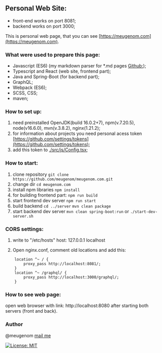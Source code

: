 ## Personal Web Site:
- front-end works on port 8081;
- backend works on port 3000;

This is personal web page, that you can see [https://meugenom.com](https://meugenom.com).

### What were used to prepare this page:
- Javascript (ES6) (my markdown parser for *.md pages [Github:](https://github.com/meugenom/markable-to-html));
- Typescript and React (web site, frontend part);
- Java and Spring-Boot (for backend part);
- GraphQL;
- Webpack (ES6);
- SCSS, CSS;
- maven;

### How to set up:

1. need preinstalled OpenJDK(build 16.0.2+7), npm(v.7.20.5), node(v16.6.0), mvn(v.3.8.2), nginx(1.21.2);
2. for information about projects you need  personal acess token [https://github.com/settings/tokens](https://github.com/settings/tokens);
3. add this token to [./src/js/Config.tsx](https://github.com/eugenemdev/eugenem.dev/tree/master/client/src/js/Config.tsx);


### How to start:

1. clone repository 
`git clone https://github.com/meugenom/meugenom.com.git`
2. change dir
`cd meugenom.com`
3. install npm libraries
`npm install`
3. for building frontend part:
`npm run build`
4. start frontend dev server
`npm run start`
4. build backend
`cd ../server`
`mvn clean package`  
5. start backend dev server
`mvn clean spring-boot:run`
or
`./start-dev-server.sh`

### CORS settings:
1. write to  "/etc/hosts" host:
127.0.0.1 localhost

2. Open nginx.conf, comment old locations and add this:

```
	location ^~ / {
		proxy_pass http://localhost:8081/;
	}
	location ^~ /graphql/ {
		proxy_pass http://localhost:3000/graphql/; 
	}
```

### How to see web page:

open web browser with link:  http://localhost:8080 after starting both servers (front and back).

### Author 
@meugenom [mail me](mailto:hallo@meugenom.com?subject=Github%20source%20question&amp;body=Hello%20Eugen,%0D%0A%0D%0Ahier%20is%20your%20message)

[![License: MIT](https://img.shields.io/badge/License-MIT-green.svg)](https://opensource.org/licenses/MIT)
